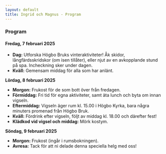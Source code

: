 ```yaml
---
layout: default
title: Ingrid och Magnus - Program
---
```


### Program

#### **Fredag, 7 februari 2025**
- **Dag:** Utforska Högbo Bruks vinteraktiviteter! Åk skidor, långfärdsskridskor (om isen tillåter), eller njut av en avkopplande stund på spa. Incheckning sker under dagen.
- **Kväll:** Gemensam middag för alla som har anlänt.

**Lördag, 8 februari 2025**
- **Morgon:** Frukost för de som bott över från fredagen.
- **Förmiddag:** Fri tid för egna aktiviteter, samt äta lunch och byta om innan vigseln.
- **Eftermiddag:** Vigseln äger rum kl. 15.00 i Högbo Kyrka, bara några minuters promenad från Högbo Bruk.
- **Kväll:** Fördrink efter vigseln, följt av middag kl. 18.00 och därefter fest!
- **Klädkod vid vigsel och middag:** Mörk kostym.

**Söndag, 9 februari 2025**
- **Morgon:** Frukost (ingår i rumsbokningen).
- **Avresa:** Tack för att ni delade denna speciella helg med oss!
